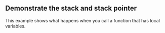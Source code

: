 ## Demonstrate the stack and stack pointer

This example shows what happens when you call a function
that has local variables.



